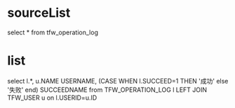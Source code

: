 sourceList
===
select * from tfw_operation_log

list
===
select l.*,
	u.NAME USERNAME,
	(CASE WHEN l.SUCCEED=1 THEN '成功' else '失败' end) SUCCEEDNAME 
from 
	TFW_OPERATION_LOG l 
	LEFT JOIN TFW_USER u on l.USERID=u.ID